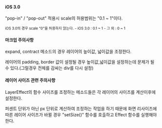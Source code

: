 #### iOS 3.0

"pop-in" / "pop-out" 적용시 scale의 허용범위는 "0.1 ~ 1"이다.

<small>iOS 3.0의 경우 scale "0"을 허용하지 않는다.</small>
<small>- iOS 3.0 : 0.1 ~ 1</small>
<small>- 그 외 : 0 ~ 1</small>

#### 마크업 주의사항

expand, contract 메소드의 경우 레이어의 높이값, 넓이값을 조정한다.

레이어의 padding, border 값이 설정될 경우 높이값,넓이값을 설정하는데 문제가 될 수 있다.(그럴경우 전체를 감싸는 div를 다시 설정)

#### 레이어 사이즈 관련 주의사항

LayerEffect의 함수 사이즈를 조정하는 메소드들은 각 레이어의 사이즈를 계산이후에 설정한다.

퍼센트 단위가 아닌 px 단위로 계산하여 조정하는 작업을 하기 때문에
화면 리사이즈에 따른 레이어 사이즈가 바뀔 경우 "setSize()" 함수를 호출하고 Effect 함수를 실행해야 한다.